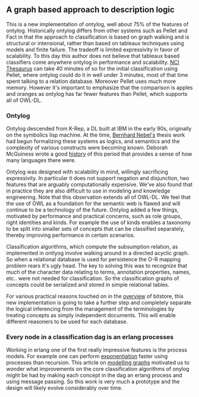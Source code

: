 ## A graph based approach to description logic

This is a new implementation of ontylog, well about 75% of the features of ontylog. Historically ontylog differs from other systems such as Pellet and Fact in that the approach to classification is based on graph walking and is structural or intensional, rather than based on tableaux techniques using models and finite failure. The tradeoff is limited expressivity in favor of scalability. To this day this author does not believe that tableaux based classifiers come anywhere ontylog in performance and scalability. [NCI Thesaurus](http://www.cancer.gov/cancertopics/terminologyresources) can take 40 minutes of so for the initial classification using Pellet, where ontylog could do it in well under 3 minutes, most of that time spent talking to a relation database. Moreover Pellet uses much more memory. However it's important to emphasize that the comparison is apples and oranges as ontylog has far fewer features than Pellet, which supports all of OWL-DL.

### Ontylog

Ontylog descended from K-Rep, a DL built at IBM in the early 90s, originally on the symbolics lisp machine. At the time, [Bernhard Nebel's](http://books.google.com/books?id=d-fTkUb4FfwC&printsec=frontcover&dq=DL+Bernhard+Nebel&source=gbs_similarbooks_r&cad=2#v=onepage&q=&f=false) thesis work had begun formalizing these systems as logics, and semantics and the complexity of various constructs were becoming known. Deborah McGuiness wrote a good [history](http://www-ksl.stanford.edu/people/dlm/papers/dls-emerge-final.doc) of this period that provides a sense of how many languages there were.

Ontylog was designed with scalability in mind, willingly sacrificing expressivity. In particular it does not support negation and disjunction, two features that are arguably computationally expensive. We've also found that in practice they are also difficult to use in modeling and knowledge engineering. Note that this observation extends all of OWL-DL. We feel that the use of OWL as a foundation for the semantic web is flawed and will continue to be a technology of the future. Ontylog added a few things, motivated by performance and practical concerns, such as role groups, right identities and kinds. For example the use of kinds enables a taxonomy to be split into smaller sets of concepts that can be classified separately, thereby improving performance in certain scenarios.

Classification algorithms, which compute the subsumption relation, as implemented in ontlyog involve walking around in a directed acyclic graph. So when a relational database is used for persistence the O-R mapping problem rears it's ugly head. The key to solving this was to recognize that much of the character data relating to terms, annotation properties, names, etc.. were not needed for classification. So the classification graphs of concepts could be serialized and stored in simple relational tables. 

For various practical reasons touched on in the [overview](http://github.com/bdionne/bitstore/blob/master/Readme.md) of bitstore, this new implementation is going to take a further step and completely separate the logical inferencing from the management of the terminologies by treating concepts as simply independent documents. This will enable different reasoners to be used for each database.

### Every node in a classification dag is an erlang processes

Working in erlang one of the first really impressive features is the process models. For example one can perform [exponentiation](http://dsonline.computer.org/portal/site/dsonline/menuitem.9ed3d9924aeb0dcd82ccc6716bbe36ec/index.jsp?&pName=dso_level1&path=dsonline/2007/10&file=w5tow.xml&xsl=article.xsl&)
faster using processes than recursion. This article on [modelling graphs](http://www.builderau.com.au/program/soa/Modelling-graphs-with-processes-in-Erlang/0,339024614,339283345,00.htm) motivated us to wonder what improvements on the core classification algorithms of onylog might be had by making each concept in the dag an erlang process and using message passing. So this work is very much a prototype and the design will likely evolve considerably over time.




